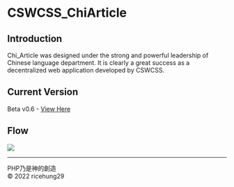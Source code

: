# CSWCSS_ChiArticle

## Introduction 
  Chi_Article was designed under the strong and powerful leadership of Chinese language department. It is clearly a great success as a decentralized web application developed by CSWCSS.
  
## Current Version
  Beta v0.6 - <a href="https://cswcss-chi-article.herokuapp.com/v1/">View Here</a>

## Flow
<img src="https://cswcss-chi-article.github.io/CSWCSS_ChiArticle_Frontend/img/flow.png" >

---
PHP乃是神的創造
<br>
&copy; 2022 ricehung29
